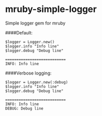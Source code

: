 mruby-simple-logger
===================

Simple logger gem for mruby


####Default:
```
$logger = Logger.new()
$logger.info "Info line"
$logger.debug "Debug line"

===========================
INFO: Info line
```  



####Verbose logging:
```
$logger = Logger.new(:debug)
$logger.info "Info line"
$logger.debug "Debug line"

===========================
INFO: Info line
DEBUG: Debug line
```

